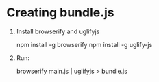 # Creating bundle.js

1. Install browserify and uglifyjs

    npm install -g browserify
    npm install -g uglify-js

2. Run:

    browserify main.js | uglifyjs > bundle.js